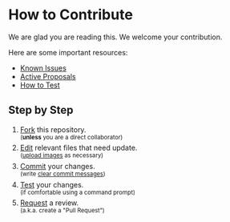 # How to Contribute

We are glad you are reading this. We welcome your contribution.

Here are some important resources:

* [Known Issues][issues]
* [Active Proposals][proposals]
* [How to Test][test]

## Step by Step

1. [Fork][fork] this repository.\
    <sup>(**unless** you are a direct collaborator)</sup>
2. [Edit][edit] relevant files that need update.\
    <sup>([upload images](https://docs.github.com/en/repositories/working-with-files/managing-files/adding-a-file-to-a-repository) as necessary)</sup>
3. [Commit][commit] your changes.\
    <sup>(write [clear commit messages](#writing-commit-messages))</sup>
4. [Test][test] your changes.\
    <sup>(if comfortable using a command prompt)</sup>
5. [Request][request] a review.\
    <sup>(a.k.a. create a "Pull Request")</sup>

[issues]: https://github.com/TACC/mkdocs-tacc/issues
[proposals]: https://github.com/TACC/mkdocs-tacc/pulls
[test]: https://tacc.github.io/mkdocs-tacc/test/

[fork]: https://docs.github.com/en/pull-requests/collaborating-with-pull-requests/working-with-forks/fork-a-repo
[edit]: https://docs.github.com/en/repositories/working-with-files/managing-files/editing-files
[commit]: https://docs.github.com/en/pull-requests/committing-changes-to-your-project/creating-and-editing-commits/about-commits
[request]: https://docs.github.com/en/pull-requests/collaborating-with-pull-requests/proposing-changes-to-your-work-with-pull-requests/creating-a-pull-request
